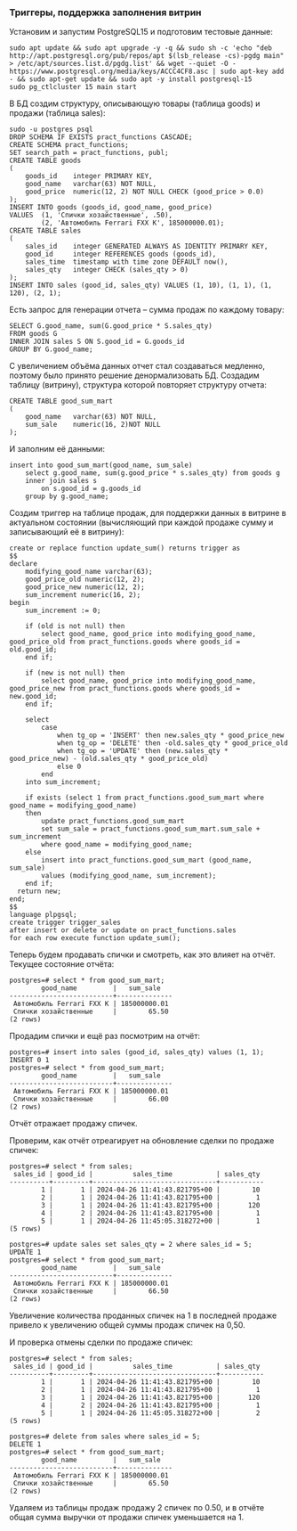 ### Триггеры, поддержка заполнения витрин ###
Установим и запустим PostgreSQL15 и подготовим тестовые данные:
```
sudo apt update && sudo apt upgrade -y -q && sudo sh -c 'echo "deb http://apt.postgresql.org/pub/repos/apt $(lsb_release -cs)-pgdg main" > /etc/apt/sources.list.d/pgdg.list' && wget --quiet -O - https://www.postgresql.org/media/keys/ACCC4CF8.asc | sudo apt-key add - && sudo apt-get update && sudo apt -y install postgresql-15
sudo pg_ctlcluster 15 main start
```
В БД создим структуру, описывающую товары (таблица goods) и продажи (таблица sales):
```
sudo -u postgres psql
DROP SCHEMA IF EXISTS pract_functions CASCADE;
CREATE SCHEMA pract_functions;
SET search_path = pract_functions, publ;
CREATE TABLE goods
(
    goods_id    integer PRIMARY KEY,
    good_name   varchar(63) NOT NULL,
    good_price  numeric(12, 2) NOT NULL CHECK (good_price > 0.0)
);
INSERT INTO goods (goods_id, good_name, good_price)
VALUES 	(1, 'Спички хозайственные', .50),
		(2, 'Автомобиль Ferrari FXX K', 185000000.01);
CREATE TABLE sales
(
    sales_id    integer GENERATED ALWAYS AS IDENTITY PRIMARY KEY,
    good_id     integer REFERENCES goods (goods_id),
    sales_time  timestamp with time zone DEFAULT now(),
    sales_qty   integer CHECK (sales_qty > 0)
);
INSERT INTO sales (good_id, sales_qty) VALUES (1, 10), (1, 1), (1, 120), (2, 1);
```
Есть запрос для генерации отчета – сумма продаж по каждому товару:
```
SELECT G.good_name, sum(G.good_price * S.sales_qty)
FROM goods G
INNER JOIN sales S ON S.good_id = G.goods_id
GROUP BY G.good_name;
```
C увеличением объёма данных отчет стал создаваться медленно, поэтому было принято решение денормализовать БД.
Создадим таблицу (витрину), структура которой повторяет структуру отчета:
```
CREATE TABLE good_sum_mart
(
	good_name   varchar(63) NOT NULL,
	sum_sale	numeric(16, 2)NOT NULL
);
```
И заполним её данными:
```
insert into good_sum_mart(good_name, sum_sale)
    select g.good_name, sum(g.good_price * s.sales_qty) from goods g
    inner join sales s
        on s.good_id = g.goods_id
    group by g.good_name;
```
Создим триггер на таблице продаж, для поддержки данных в витрине в актуальном состоянии (вычисляющий при каждой продаже сумму и записывающий её в витрину):
```
create or replace function update_sum() returns trigger as
$$
declare
    modifying_good_name varchar(63);
    good_price_old numeric(12, 2);
    good_price_new numeric(12, 2);
    sum_increment numeric(16, 2);
begin
    sum_increment := 0;
   
    if (old is not null) then
        select good_name, good_price into modifying_good_name, good_price_old from pract_functions.goods where goods_id = old.good_id;
    end if;

    if (new is not null) then
        select good_name, good_price into modifying_good_name, good_price_new from pract_functions.goods where goods_id = new.good_id;
    end if; 

    select
        case
            when tg_op = 'INSERT' then new.sales_qty * good_price_new
            when tg_op = 'DELETE' then -old.sales_qty * good_price_old
            when tg_op = 'UPDATE' then (new.sales_qty * good_price_new) - (old.sales_qty * good_price_old)
            else 0
        end
    into sum_increment;

    if exists (select 1 from pract_functions.good_sum_mart where good_name = modifying_good_name)
    then 
        update pract_functions.good_sum_mart
        set sum_sale = pract_functions.good_sum_mart.sum_sale + sum_increment
        where good_name = modifying_good_name;
    else
        insert into pract_functions.good_sum_mart (good_name, sum_sale)
        values (modifying_good_name, sum_increment);
    end if;  
  return new;
end;
$$
language plpgsql;
create trigger trigger_sales
after insert or delete or update on pract_functions.sales
for each row execute function update_sum();
```
Теперь будем продавать спички и смотреть, как это влияет на отчёт. 
Текущее состояние отчёта:
```
postgres=# select * from good_sum_mart;
        good_name         |   sum_sale   
--------------------------+--------------
 Автомобиль Ferrari FXX K | 185000000.01
 Спички хозайственные     |        65.50
(2 rows)
```
Продадим спички и ещё раз посмотрим на отчёт:
```
postgres=# insert into sales (good_id, sales_qty) values (1, 1);
INSERT 0 1
postgres=# select * from good_sum_mart;
        good_name         |   sum_sale   
--------------------------+--------------
 Автомобиль Ferrari FXX K | 185000000.01
 Спички хозайственные     |        66.00
(2 rows)
```
Отчёт отражает продажу спичек.

Проверим, как отчёт отреагирует на обновление сделки по продаже спичек:
```
postgres=# select * from sales;
 sales_id | good_id |          sales_time           | sales_qty 
----------+---------+-------------------------------+-----------
        1 |       1 | 2024-04-26 11:41:43.821795+00 |        10
        2 |       1 | 2024-04-26 11:41:43.821795+00 |         1
        3 |       1 | 2024-04-26 11:41:43.821795+00 |       120
        4 |       2 | 2024-04-26 11:41:43.821795+00 |         1
        5 |       1 | 2024-04-26 11:45:05.318272+00 |         1
(5 rows)

postgres=# update sales set sales_qty = 2 where sales_id = 5;
UPDATE 1
postgres=# select * from good_sum_mart;
        good_name         |   sum_sale   
--------------------------+--------------
 Автомобиль Ferrari FXX K | 185000000.01
 Спички хозайственные     |        66.50
(2 rows)
```
Увеличение количества проданных спичек на 1 в последней продаже привело к увеличению общей суммы продаж спичек на 0,50.

И проверка отмены сделки по продаже спичек:
```
postgres=# select * from sales;
 sales_id | good_id |          sales_time           | sales_qty 
----------+---------+-------------------------------+-----------
        1 |       1 | 2024-04-26 11:41:43.821795+00 |        10
        2 |       1 | 2024-04-26 11:41:43.821795+00 |         1
        3 |       1 | 2024-04-26 11:41:43.821795+00 |       120
        4 |       2 | 2024-04-26 11:41:43.821795+00 |         1
        5 |       1 | 2024-04-26 11:45:05.318272+00 |         2
(5 rows)

postgres=# delete from sales where sales_id = 5;
DELETE 1
postgres=# select * from good_sum_mart;
        good_name         |   sum_sale   
--------------------------+--------------
 Автомобиль Ferrari FXX K | 185000000.01
 Спички хозайственные     |        65.50
(2 rows)
```
Удаляем из таблицы продаж продажу 2 спичек по 0.50, и в отчёте общая сумма выручки от продажи спичек уменьшается на 1.


